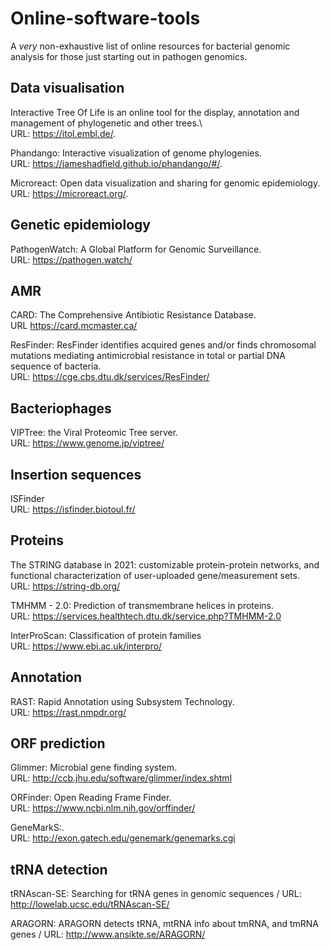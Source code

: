 # Online-software-tools
A *very* non-exhaustive list of online resources for bacterial genomic analysis for those just starting out in pathogen genomics.

## Data visualisation

Interactive Tree Of Life is an online tool for the display, annotation and management of phylogenetic and other trees.\  
URL: https://itol.embl.de/.

Phandango: Interactive visualization of genome phylogenies. \
URL: https://jameshadfield.github.io/phandango/#/.

Microreact: Open data visualization and sharing for genomic epidemiology. \
URL: https://microreact.org/.


## Genetic epidemiology

PathogenWatch: A Global Platform for Genomic Surveillance.\
URL: https://pathogen.watch/

## AMR
CARD: The Comprehensive Antibiotic Resistance Database. \
URL https://card.mcmaster.ca/

ResFinder: ResFinder identifies acquired genes and/or finds chromosomal mutations mediating antimicrobial resistance
in total or partial DNA sequence of bacteria.  \
URL: https://cge.cbs.dtu.dk/services/ResFinder/

## Bacteriophages

VIPTree: the Viral Proteomic Tree server. \
URL: https://www.genome.jp/viptree/

## Insertion sequences

ISFinder \
URL: https://isfinder.biotoul.fr/

## Proteins

The STRING database in 2021: customizable protein-protein networks, and functional characterization of user-uploaded gene/measurement sets.\
URL: https://string-db.org/

TMHMM - 2.0: Prediction of transmembrane helices in proteins.\
URL: https://services.healthtech.dtu.dk/service.php?TMHMM-2.0

InterProScan: Classification of protein families \
URL: https://www.ebi.ac.uk/interpro/


## Annotation 

RAST: Rapid Annotation using Subsystem Technology.\
URL: https://rast.nmpdr.org/


## ORF prediction

Glimmer: Microbial gene finding system.\
URL: http://ccb.jhu.edu/software/glimmer/index.shtml

ORFinder: Open Reading Frame Finder.\
URL: https://www.ncbi.nlm.nih.gov/orffinder/

GeneMarkS:.\
URL: http://exon.gatech.edu/genemark/genemarks.cgi

## tRNA detection

tRNAscan-SE: Searching for tRNA genes in genomic sequences /
URL: http://lowelab.ucsc.edu/tRNAscan-SE/

ARAGORN: ARAGORN detects tRNA, mtRNA info about tmRNA, and tmRNA genes /
URL: http://www.ansikte.se/ARAGORN/

